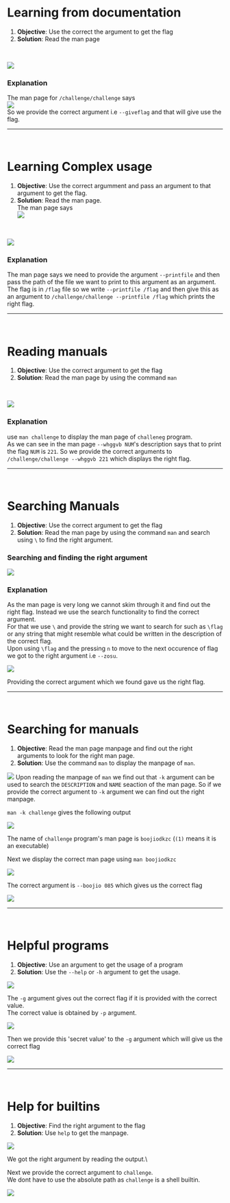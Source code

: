 # Learning from documentation
1. **Objective**: Use the correct the argument to get the flag
2. **Solution**: Read the man page

&nbsp;

![](./sc/sc21.png)

### Explanation
The man page for `/challenge/challenge` says\
![](./sc/sc22.png) \
So we provide the correct argument i.e `--giveflag` and that will give use the flag.

***

&nbsp;

# Learning Complex usage
1. **Objective**: Use the correct argumment and pass an argument to that argument to get the flag.
2. **Solution**: Read the man page.\
The man page says\
![](./sc/sc24.png)

&nbsp;

![](./sc/sc23.png)

### Explanation
The man page says we need to provide the argument `--printfile` and then pass the path of the file we want to print to this argument as an argument. The flag is in `/flag` file so we write `--printfile /flag` and then give this as an argument to `/challenge/challenge --printfile /flag` which prints the right flag.

***

&nbsp;

# Reading manuals
1. **Objective**: Use the correct argument to get the flag
2. **Solution**: Read the man page by using the command `man`

&nbsp;

![](./sc/sc25.png)

### Explanation

use `man challenge` to display the man page of `challeneg` program.\
As we can see in the man page `--whggvb NUM`'s description says that to print the flag `NUM` is `221`. So we provide the correct arguments to `/challenge/challenge --whggvb 221` which displays the right flag. 

***

&nbsp;

# Searching Manuals
1. **Objective**: Use the correct argument to get the flag
2. **Solution**: Read the man page by using the command `man` and search using `\` to find the right argument.

### Searching and finding the right argument
![](./sc/sc26.png)
### Explanation
As the man page is very long we cannot skim through it and find out the right flag. Instead we use the search functionality to find the correct argument. \
For that we use `\` and provide the string we want to search for such as `\flag` or any string that might resemble what could be written in the description of the correct flag.\
Upon using `\flag` and the pressing `n` to move to the next occurence of flag we got to the right argument i.e `--zosu`.

![](./sc/sc27.png) 

Providing the correct argument which we found gave us the right flag.


***

&nbsp;

# Searching for manuals
1. **Objective**: Read the man page manpage and find out the right arguments to look for the right man page.
2. **Solution**: Use the command `man` to display the manpage of `man`.

![](./sc/sc28.png)
Upon reading the manpage of `man` we find out that `-k` argument can be used to search the `DESCRIPTION` and `NAME` seaction of the man page. So if we provide the correct argument to `-k` argument we can find out the right manpage.

`man -k challenge` gives the following output

![](./sc/sc29.png)

The name of `challenge` program's man page is `boojiodkzc` (`(1)` means it is an executable) 

Next we display the correct man page using `man boojiodkzc`

![](./sc/sc30.png)

The correct argument is `--boojio 085` which gives us the correct flag

![](./sc/sc31.png)


***

&nbsp;

# Helpful programs
1. **Objective**: Use an argument to get the usage of a program
2. **Solution**: Use the `--help` or `-h` argument to get the usage.

![](./sc/sc32.png)

The `-g` argument gives out the correct flag if it is provided with the correct value.\
The correct value is obtained by `-p` argument.

![](./sc/sc33.png)

Then we provide this 'secret value' to the `-g` argument which will give us the correct flag

![](./sc/sc34.png)


***

&nbsp;

# Help for builtins
1. **Objective**: Find the right argument to the flag
2. **Solution**: Use `help` to get the manpage.

![](./sc/sc35.png)

We got the right argument by reading the output.\

Next we provide the correct argument to `challenge`.\
We dont have to use the absolute path as `challenge` is a shell builtin.

![](./sc/sc36.png)
